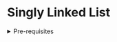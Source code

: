 # Singly Linked List

<details> <summary>Pre-requisites </summary>

- Big O Notation
- Data Structures Intro

</details>

